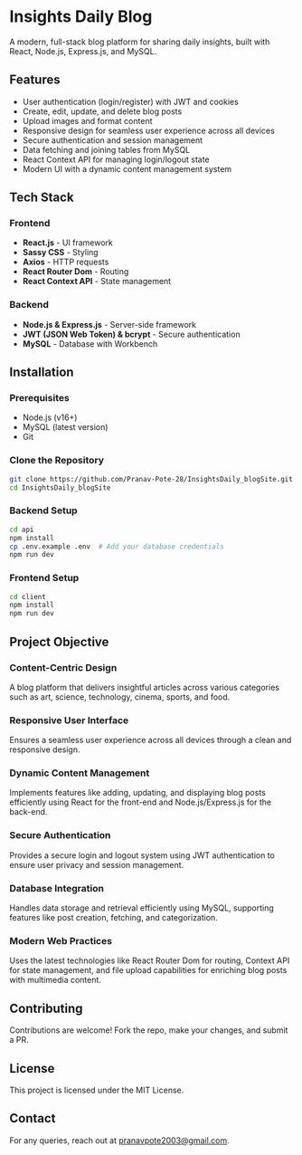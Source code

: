 # Insights Daily Blog

A modern, full-stack blog platform for sharing daily insights, built with React, Node.js, Express.js, and MySQL.

## Features

- User authentication (login/register) with JWT and cookies
- Create, edit, update, and delete blog posts
- Upload images and format content
- Responsive design for seamless user experience across all devices
- Secure authentication and session management
- Data fetching and joining tables from MySQL
- React Context API for managing login/logout state
- Modern UI with a dynamic content management system

## Tech Stack

### Frontend
- **React.js** - UI framework
- **Sassy CSS** - Styling
- **Axios** - HTTP requests
- **React Router Dom** - Routing
- **React Context API** - State management

### Backend
- **Node.js & Express.js** - Server-side framework
- **JWT (JSON Web Token) & bcrypt** - Secure authentication
- **MySQL** - Database with Workbench

## Installation

### Prerequisites
- Node.js (v16+)
- MySQL (latest version)
- Git

### Clone the Repository
```sh
git clone https://github.com/Pranav-Pote-28/InsightsDaily_blogSite.git
cd InsightsDaily_blogSite
```

### Backend Setup
```sh
cd api
npm install
cp .env.example .env  # Add your database credentials
npm run dev
```

### Frontend Setup
```sh
cd client
npm install
npm run dev
```

## Project Objective

### Content-Centric Design
A blog platform that delivers insightful articles across various categories such as art, science, technology, cinema, sports, and food.

### Responsive User Interface
Ensures a seamless user experience across all devices through a clean and responsive design.

### Dynamic Content Management
Implements features like adding, updating, and displaying blog posts efficiently using React for the front-end and Node.js/Express.js for the back-end.

### Secure Authentication
Provides a secure login and logout system using JWT authentication to ensure user privacy and session management.

### Database Integration
Handles data storage and retrieval efficiently using MySQL, supporting features like post creation, fetching, and categorization.

### Modern Web Practices
Uses the latest technologies like React Router Dom for routing, Context API for state management, and file upload capabilities for enriching blog posts with multimedia content.

## Contributing
Contributions are welcome! Fork the repo, make your changes, and submit a PR.

## License
This project is licensed under the MIT License.

## Contact
For any queries, reach out at [pranavpote2003@gmail.com](mailto:pranavpote2003@gmail.com).

